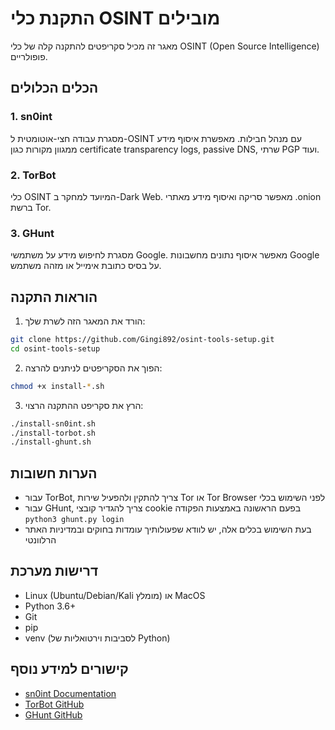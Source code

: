# התקנת כלי OSINT מובילים

מאגר זה מכיל סקריפטים להתקנה קלה של כלי OSINT (Open Source Intelligence) פופולריים.

## הכלים הכלולים

### 1. sn0int
מסגרת עבודה חצי-אוטומטית ל-OSINT עם מנהל חבילות. מאפשרת איסוף מידע ממגוון מקורות כגון certificate transparency logs, passive DNS, שרתי PGP ועוד.

### 2. TorBot
כלי OSINT המיועד למחקר ב-Dark Web. מאפשר סריקה ואיסוף מידע מאתרי .onion ברשת Tor.

### 3. GHunt
מסגרת לחיפוש מידע על משתמשי Google. מאפשר איסוף נתונים מחשבונות Google על בסיס כתובת אימייל או מזהה משתמש.

## הוראות התקנה

1. הורד את המאגר הזה לשרת שלך:
```bash
git clone https://github.com/Gingi892/osint-tools-setup.git
cd osint-tools-setup
```

2. הפוך את הסקריפטים לניתנים להרצה:
```bash
chmod +x install-*.sh
```

3. הרץ את סקריפט ההתקנה הרצוי:
```bash
./install-sn0int.sh
./install-torbot.sh
./install-ghunt.sh
```

## הערות חשובות

- עבור TorBot, צריך להתקין ולהפעיל שירות Tor או Tor Browser לפני השימוש בכלי
- עבור GHunt, צריך להגדיר קובצי cookie בפעם הראשונה באמצעות הפקודה `python3 ghunt.py login`
- בעת השימוש בכלים אלה, יש לוודא שפעולותיך עומדות בחוקים ובמדיניות האתר הרלוונטי

## דרישות מערכת

- Linux (Ubuntu/Debian/Kali מומלץ) או MacOS
- Python 3.6+
- Git
- pip
- venv (לסביבות וירטואליות של Python)

## קישורים למידע נוסף

- [sn0int Documentation](https://sn0int.readthedocs.io/)
- [TorBot GitHub](https://github.com/DedSecInside/TorBot)
- [GHunt GitHub](https://github.com/mxrch/GHunt)
